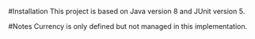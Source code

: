 #Installation
This project is based on Java version 8 and JUnit version 5.

#Notes
Currency is only defined but not managed in this implementation.
